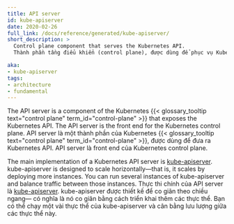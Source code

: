 ```yaml
---
title: API server
id: kube-apiserver
date: 2020-02-26
full_link: /docs/reference/generated/kube-apiserver/
short_description: >
  Control plane component that serves the Kubernetes API.
  Thành phần tầng điểu khiển (control plane), được dùng để phục vụ Kubernetes API.

aka:
- kube-apiserver
tags:
- architecture
- fundamental
---
```

 The API server is a component of the Kubernetes
{{< glossary_tooltip text="control plane" term_id="control-plane" >}} that exposes the Kubernetes API.
The API server is the front end for the Kubernetes control plane.
 API server là một thành phần của Kubernetes {{< glossary_tooltip text="control plane" term_id="control-plane" >}}, được dùng để đưa ra Kubernetes API.
API server là front end của Kubernetes control plane.

<!--more-->

The main implementation of a Kubernetes API server is [kube-apiserver](/docs/reference/generated/kube-apiserver/).
kube-apiserver is designed to scale horizontally&mdash;that is, it scales by deploying more instances.
You can run several instances of kube-apiserver and balance traffic between those instances.
Thực thi chính của API server là [kube-apiserver](/docs/reference/generated/kube-apiserver/).
kube-apiserver được thiết kế để co giãn theo chiều ngang&mdash; có nghĩa là nó co giãn bằng cách triển khai thêm các thực thể.
Bạn có thể chạy một vài thực thể của kube-apiserver và cân bằng lưu lượng giữa các thực thể này.